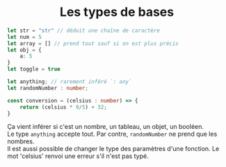 <div align="center"><h1><b>Les types de bases</b></h1></div>

```ts
let str = "str" // déduit une chaîne de caractère
let num = 5
let array = [] // prend tout sauf si on est plus précis
let obj = {
    a: 5
}
let toggle = true

let anything; // rarement inféré `: any`
let randomNumber : number;

const conversion = (celsius : number) => {
    return (celsius * 9/5) + 32;
}
```
Ça vient inférer si c'est un nombre, un tableau, un objet, un booléen.  
Le type `anything` accepte tout. Par contre, `randomNumber` ne prend que les nombres.  
Il est aussi possible de changer le type des paramètres d'une fonction. Le mot 'celsius' renvoi une erreur s'il n'est pas typé.
